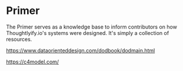 # Primer
The Primer serves as a knowledge base to inform contributors on how
Thoughtlyify.io's systems were designed. It's simply a collection of resources.

https://www.dataorienteddesign.com/dodbook/dodmain.html

https://c4model.com/